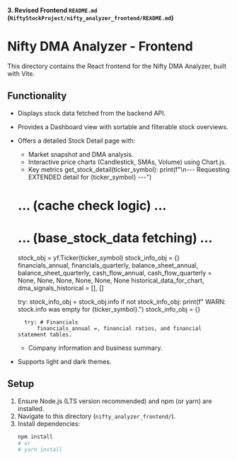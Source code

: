 
**3. Revised Frontend `README.md` (`NiftyStockProject/nifty_analyzer_frontend/README.md`)**

# Nifty DMA Analyzer - Frontend

This directory contains the React frontend for the Nifty DMA Analyzer, built with Vite.

## Functionality
- Displays stock data fetched from the backend API.
- Provides a Dashboard view with sortable and filterable stock overviews.
- Offers a detailed Stock Detail page with:
    - Market snapshot and DMA analysis.
    - Interactive price charts (Candlestick, SMAs, Volume) using Chart.js.
    - Key metrics get_stock_detail(ticker_symbol):
    print(f"\n--- Requesting EXTENDED detail for {ticker_symbol} ---")
    # ... (cache check logic) ...
    # ... (base_stock_data fetching) ...
    
    stock_obj = yf.Ticker(ticker_symbol)
    stock_info_obj = {} 
    financials_annual, financials_quarterly, balance_sheet_annual, balance_sheet_quarterly, cash_flow_annual, cash_flow_quarterly = None, None, None, None, None, None
    historical_data_for_chart, dma_signals_historical = [], [] 

    try: 
        stock_info_obj = stock_obj.info
        if not stock_info_obj: 
            print(f"  WARN: stock.info was empty for {ticker_symbol}.")
            stock_info_obj = {} 
        
        try: # Financials
            financials_annual =, financial ratios, and financial statement tables.
    - Company information and business summary.
- Supports light and dark themes.

## Setup
1. Ensure Node.js (LTS version recommended) and npm (or yarn) are installed.
2. Navigate to this directory (`nifty_analyzer_frontend/`).
3. Install dependencies:
   ```bash
   npm install
   # or
   # yarn install